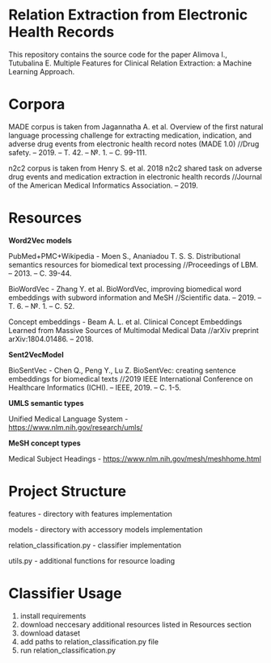 # Relation Extraction from Electronic Health Records

This repository contains the source code for the paper Alimova I., Tutubalina E. Multiple Features for Clinical Relation Extraction: a Machine Learning Approach.

# Corpora

MADE corpus is taken from Jagannatha A. et al. Overview of the first natural language processing challenge for extracting medication, indication, and adverse drug events from electronic health record notes (MADE 1.0) //Drug safety. – 2019. – Т. 42. – №. 1. – С. 99-111.

n2c2 corpus is taken from Henry S. et al. 2018 n2c2 shared task on adverse drug events and medication extraction in electronic health records //Journal of the American Medical Informatics Association. – 2019.

# Resources

<b>Word2Vec models</b> <br />

PubMed+PMC+Wikipedia - Moen S., Ananiadou T. S. S. Distributional semantics resources for biomedical text processing //Proceedings of LBM. – 2013. – С. 39-44.

BioWordVec - Zhang Y. et al. BioWordVec, improving biomedical word embeddings with subword information and MeSH //Scientific data. – 2019. – Т. 6. – №. 1. – С. 52.

Concept embeddings - Beam A. L. et al. Clinical Concept Embeddings Learned from Massive Sources of Multimodal Medical Data //arXiv preprint arXiv:1804.01486. – 2018.

<b>Sent2VecModel</b> <br />

BioSentVec - Chen Q., Peng Y., Lu Z. BioSentVec: creating sentence embeddings for biomedical texts //2019 IEEE International Conference on Healthcare Informatics (ICHI). – IEEE, 2019. – С. 1-5.

<b> UMLS semantic types</b> <br />

Unified Medical Language System - https://www.nlm.nih.gov/research/umls/

<b> MeSH concept types </b> <br />

Medical Subject Headings - https://www.nlm.nih.gov/mesh/meshhome.html

# Project Structure

features - directory with features implementation

models - directory with accessory models implementation

relation_classification.py - classifier implementation

utils.py - additional functions for resource loading

# Classifier Usage

1. install requirements
2. download neccesary additional resources listed in Resources section
3. download dataset
4. add paths to relation_classification.py file
5. run relation_classification.py

